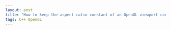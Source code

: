 ```yaml
---
layout: post
title: "How to keep the aspect ratio constant of an OpenGL viewport constant"
tags: C++ OpenGL
---
```

